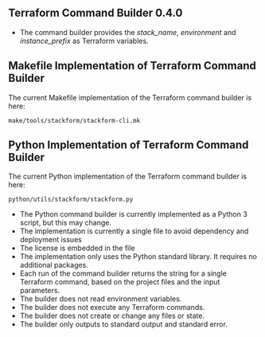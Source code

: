 ## Terraform Command Builder 0.4.0

- The command builder provides the *stack_name*, *environment* and *instance_prefix* as Terraform variables.

## Makefile Implementation of Terraform Command Builder

The current Makefile implementation of the Terraform command builder is here:

    make/tools/stackform/stackform-cli.mk

## Python Implementation of Terraform Command Builder

The current Python implementation of the Terraform command builder is here:

    python/utils/stackform/stackform.py

- The Python command builder is currently implemented as a Python 3 script, but this may change.
- The implementation is currently a single file to avoid dependency and deployment issues
- The license is embedded in the file
- The implementation only uses the Python standard library. It requires no additional packages.
- Each run of the command builder returns the string for a single Terraform command, based on the project files and the input parameters.
- The builder does not read environment variables.
- The builder does not execute any Terraform commands. 
- The builder does not create or change any files or state.
- The builder only outputs to standard output and standard error.
